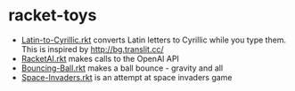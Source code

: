 # racket-toys

* [Latin-to-Cyrillic.rkt](Latin-to-Cyrillic.rkt) converts Latin letters to Cyrillic while you type them. This is inspired by http://bg.translit.cc/
* [RacketAI.rkt](RacketAI.rkt) makes calls to the OpenAI API
* [Bouncing-Ball.rkt](Bouncing-Ball.rkt) makes a ball bounce - gravity and all
* [Space-Invaders.rkt](Space-Invaders.rkt) is an attempt at space invaders game
